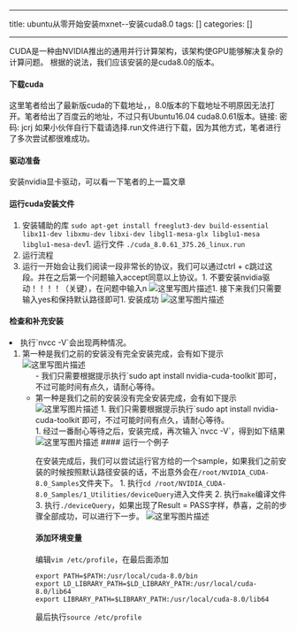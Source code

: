 
--- 
title:  ubuntu从零开始安装mxnet--安装cuda8.0 
tags: []
categories: [] 

---
CUDA是一种由NVIDIA推出的通用并行计算架构，该架构使GPU能够解决复杂的计算问题。  根据的说法，我们应该安装的是cuda8.0的版本。

#### 下载cuda

这里笔者给出了最新版cuda的下载地址，，8.0版本的下载地址不明原因无法打开。笔者给出了百度云的地址，不过只有Ubuntu16.04 cuda8.0.61版本。链接:  密码: jcrj  如果小伙伴自行下载请选择.run文件进行下载，因为其他方式，笔者进行了多次尝试都很难成功。

#### 驱动准备

安装nvidia显卡驱动，可以看一下笔者的上一篇文章

#### 运行cuda安装文件
1. 安装辅助的库  `sudo apt-get install freeglut3-dev build-essential libx11-dev libxmu-dev libxi-dev libgl1-mesa-glx libglu1-mesa libglu1-mesa-dev`1. 运行文件  `./cuda_8.0.61_375.26_linux.run`<li>运行流程  
  1. 运行一开始会让我们阅读一段非常长的协议，我们可以通过ctrl + c跳过这段。并在之后第一个问题输入accept同意以上协议。1. 不要安装nvidia驱动！！！！（关键），在问题中输入n  <img src="https://img-blog.csdn.net/20171012173326812?watermark/2/text/aHR0cDovL2Jsb2cuY3Nkbi5uZXQvd2lsbDQ5MDY=/font/5a6L5L2T/fontsize/400/fill/I0JBQkFCMA==/dissolve/70/gravity/SouthEast" alt="这里写图片描述" title="">1. 接下来我们只需要输入yes和保持默认路径即可1. 安装成功  <img src="https://img-blog.csdn.net/20171012173408222?watermark/2/text/aHR0cDovL2Jsb2cuY3Nkbi5uZXQvd2lsbDQ5MDY=/font/5a6L5L2T/fontsize/400/fill/I0JBQkFCMA==/dissolve/70/gravity/SouthEast" alt="这里写图片描述" title=""></li>
#### 检查和补充安装
<li>执行`nvcc -V`会出现两种情况。  
  <ol><li>第一种是我们之前的安装没有完全安装完成，会有如下提示  <img src="https://img-blog.csdn.net/20171012173628037?watermark/2/text/aHR0cDovL2Jsb2cuY3Nkbi5uZXQvd2lsbDQ5MDY=/font/5a6L5L2T/fontsize/400/fill/I0JBQkFCMA==/dissolve/70/gravity/SouthEast" alt="这里写图片描述" title="">  
    <ul>- 我们只需要根据提示执行`sudo apt install nvidia-cuda-toolkit`即可，不过可能时间有点久，请耐心等待。<li>第一种是我们之前的安装没有完全安装完成，会有如下提示  <img src="https://img-blog.csdn.net/20171012173628037?watermark/2/text/aHR0cDovL2Jsb2cuY3Nkbi5uZXQvd2lsbDQ5MDY=/font/5a6L5L2T/fontsize/400/fill/I0JBQkFCMA==/dissolve/70/gravity/SouthEast" alt="这里写图片描述" title="">  
    1. 我们只需要根据提示执行`sudo apt install nvidia-cuda-toolkit`即可，不过可能时间有点久，请耐心等待。</li>1. 经过一番耐心等待之后，安装完成，再次输入`nvcc -V`，得到如下结果  <img src="https://img-blog.csdn.net/20171012175430363?watermark/2/text/aHR0cDovL2Jsb2cuY3Nkbi5uZXQvd2lsbDQ5MDY=/font/5a6L5L2T/fontsize/400/fill/I0JBQkFCMA==/dissolve/70/gravity/SouthEast" alt="这里写图片描述" title="">
#### 运行一个例子

在安装完成后，我们可以尝试运行官方给的一个sample，如果我们之前安装的时候按照默认路径安装的话，不出意外会在`/root/NVIDIA_CUDA-8.0_Samples`文件夹下。  1. 执行`cd /root/NVIDIA_CUDA-8.0_Samples/1_Utilities/deviceQuery`进入文件夹  2. 执行`make`编译文件  3. 执行`./deviceQuery`，如果出现了Result = PASS字样，恭喜，之前的步骤全部成功，可以进行下一步。  <img src="https://img-blog.csdn.net/20171012180254380?watermark/2/text/aHR0cDovL2Jsb2cuY3Nkbi5uZXQvd2lsbDQ5MDY=/font/5a6L5L2T/fontsize/400/fill/I0JBQkFCMA==/dissolve/70/gravity/SouthEast" alt="这里写图片描述" title="">

#### 添加环境变量

编辑`vim /etc/profile`，在最后面添加

```
export PATH=$PATH:/usr/local/cuda-8.0/bin
export LD_LIBRARY_PATH=$LD_LIBRARY_PATH:/usr/local/cuda-8.0/lib64
export LIBRARY_PATH=$LIBRARY_PATH:/usr/local/cuda-8.0/lib64
```

最后执行`source /etc/profile`
